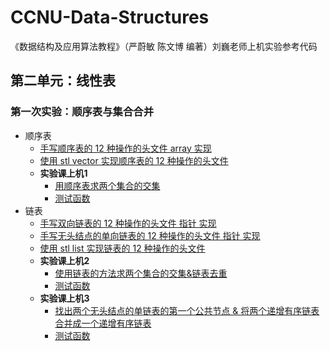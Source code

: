 # CCNU-Data-Structures

《数据结构及应用算法教程》（严蔚敏 陈文博 编著）刘巍老师上机实验参考代码

## 第二单元：线性表

### 第一次实验：顺序表与集合合并

* 顺序表
  * [手写顺序表的 12 种操作的头文件 array 实现](https://github.com/Windows2066/CCNU_Data_Structures/tree/main/unit-2/esp1/Sequential_List/Sqlist_array.cpp)
  * [使用 stl vector 实现顺序表的 12 种操作的头文件](https://github.com/Windows2066/CCNU_Data_Structures/tree/main/unit-2/esp1/Sequential_List/Sqlist_vector.cpp)
  * **实验课上机1**
    * [用顺序表求两个集合的交集](https://github.com/Windows2066/CCNU_Data_Structures/tree/main/unit-2/esp1/Sequential_List/SQListFunction.cpp)
    * [测试函数](https://github.com/Windows2066/CCNU_Data_Structures/tree/main/unit-2/esp1/Sequential_List/test_Sqlist.cpp)
* 链表
  * [手写双向链表的 12 种操作的头文件 指针 实现](https://github.com/Windows2066/CCNU_Data_Structures/tree/main/unit-2/esp2/Linked_List/list_ptr.cpp)
  * [手写无头结点的单向链表的 12 种操作的头文件 指针 实现](https://github.com/Serendipity565/CCNU-Data-Structures/tree/Windows2066/unit-2/esp3/Linked_List_Application/list_ptr.cpp)
  * [使用 stl list 实现链表的 12 种操作的头文件](https://github.com/Windows2066/CCNU_Data_Structures/tree/main/unit-2/esp2/Linked_List/list_stl.cpp)
  * **实验课上机2**
    * [使用链表的方法求两个集合的交集&链表去重](https://github.com/Windows2066/CCNU_Data_Structures/tree/main/unit-2/esp2/Linked_List/ListFunction.cpp)
    * [测试函数](https://github.com/Windows2066/CCNU_Data_Structures/tree/main/unit-2/esp2/Linked_List/test_List.cpp)
  * **实验课上机3**
    * [找出两个无头结点的单链表的第一个公共节点 & 将两个递增有序链表合并成一个递增有序链表](https://github.com/Windows2066/CCNU_Data_Structures/tree/main/unit-2/esp3/Linked_List_Application/ListFunction.cpp)
    * [测试函数](https://github.com/Windows2066/CCNU_Data_Structures/tree/main/unit-2/esp3/Linked_List_Application/test_List.cpp)
